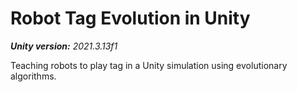 # Robot Tag Evolution in Unity

***Unity version:** 2021.3.13f1*

Teaching robots to play tag in a Unity simulation using evolutionary algorithms.
